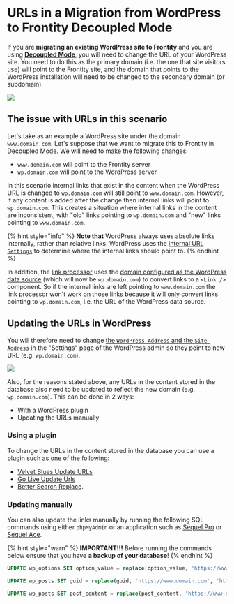 # URLs in a Migration from WordPress to Frontity Decoupled Mode

If you are **migrating an existing WordPress site to Frontity** and you are using [**Decoupled Mode**](../architecture/decoupled-mode.md), you will need to change the URL of your WordPress site. You need to do this as the primary domain (i.e. the one that site visitors use) will point to the Frontity site, and the domain that points to the WordPress installation will need to be changed to the secondary domain (or subdomain).

![](https://frontity.org/wp-content/uploads/2021/05/decoupled-mode-features.png)

## The issue with URLs in this scenario

Let's take as an example a WordPress site under the domain `www.domain.com`. Let's suppose that we want to migrate this to Frontity in Decoupled Mode. We will need to make the following changes:

- `www.domain.com` will point to the Frontity server
- `wp.domain.com` will point to the WordPress server

In this scenario internal links that exist in the content when the WordPress URL is changed to `wp.domain.com` will still point to `www.domain.com`. However, if any content is added after the change then internal links will point to `wp.domain.com`. This creates a situation where internal links in the content are inconsistent, with "old" links pointing to `wp.domain.com` and "new" links pointing to `www.domain.com`.

{% hint style="info" %}
**Note that** WordPress always uses absolute links internally, rather than relative links. WordPress uses the [internal URL `Settings`](https://wordpress.org/support/article/changing-the-site-url/) to determine where the internal links should point to.
{% endhint %}

In addition, the [link processor](https://api.frontity.org/frontity-packages/collections-packages/components#the-link-processor) uses the [domain configured as the WordPress data source](./setting-url-wordpress-source-data.md) (which will now be `wp.domain.com`) to convert links to a `<Link />` component. So if the internal links are left pointing to `www.domain.com` the link processor won't work on those links because it will only convert links pointing to `wp.domain.com`, i.e. the URL of the WordPress data source.

## Updating the URLs in WordPress

You will therefore need to change [the `WordPress Address` and the `Site Address`](https://wordpress.org/support/article/changing-the-site-url/) in the "Settings" page of the WordPress admin so they point to new URL (e.g. `wp.domain.com`).

![](https://frontity.org/wp-content/uploads/2021/05/migration-wordpress-frontity-settings.png)

Also, for the reasons stated above, any URLs in the content stored in the database also need to be updated to reflect the new domain (e.g. `wp.domain.com`). This can be done in 2 ways:

- With a WordPress plugin
- Updating the URLs manually

### Using a plugin

To change the URLs in the content stored in the database you can use a plugin such as one of the following:
- [Velvet Blues Update URLs](https://wordpress.org/plugins/velvet-blues-update-urls/)
- [Go Live Update Urls](https://en-gb.wordpress.org/plugins/go-live-update-urls/)
- [Better Search Replace](https://wordpress.org/plugins/better-search-replace/).

### Updating manually

You can also update the links manually by running the following SQL commands using either `phpMyAdmin` or an application such as [Sequel Pro](https://www.sequelpro.com/) or [Sequel Ace](https://sequel-ace.com/).

{% hint style="warn" %}
**IMPORTANT!!!** Before running the commands below ensure that you have **a backup of your database**!
{% endhint %}

```sql
UPDATE wp_options SET option_value = replace(option_value, 'https://www.domain.com', 'https://wp.domain.com') WHERE option_name = 'home' OR option_name = 'siteurl’;
```

```sql
UPDATE wp_posts SET guid = replace(guid, 'https://www.domain.com', 'https://wp.domain.com');
```

```sql
UPDATE wp_posts SET post_content = replace(post_content, 'https://www.domain.com', 'https://wp.domain.com');
```
